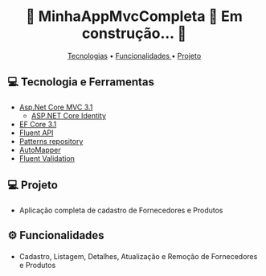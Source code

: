 <h1 align="center">  
  🚧 MinhaAppMvcCompleta 🚀 Em construção...  🚧
</h1>
<p align="center">
  <a href='#tecnologies'>Tecnologias</a> •
  <a href='#funcionalidades'>Funcionalidades </a> •
  <a href='#projeto'>Projeto </a> 
</p>


## <p id='tecnologies'>💻 Tecnologia e Ferramentas </p>

- <a href="https://docs.microsoft.com/pt-br/dotnet/core/dotnet-five">Asp.Net Core MVC 3.1</a>
  - <a href="https://docs.microsoft.com/pt-br/aspnet/core/security/authentication/identity?view=aspnetcore-5.0&tabs=visual-studio">ASP.NET Core Identity</a>
- <a href="https://docs.microsoft.com/pt-br/ef/core/">EF Core 3.1</a>
- <a href="https://docs.microsoft.com/pt-br/ef/ef6/modeling/code-first/fluent/types-and-properties">Fluent API</a>
- <a href="https://docs.microsoft.com/pt-br/aspnet/mvc/overview/older-versions/getting-started-with-ef-5-using-mvc-4/implementing-the-repository-and-unit-of-work-patterns-in-an-asp-net-mvc-application">Patterns repository</a>
- <a href="https://automapper.org/">AutoMapper</a>
- <a href="https://fluentvalidation.net/">Fluent Validation</a>

## <p id='projeto'>💻 Projeto </p>
- <p>Aplicação completa de cadastro de Fornecedores e Produtos</p>


## <p id='funcionalidades'>⚙ Funcionalidades</p>

- Cadastro, Listagem, Detalhes, Atualização e Remoção de Fornecedores e Produtos
